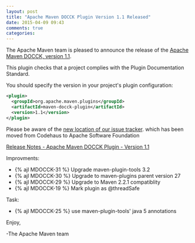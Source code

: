 ```yaml
---
layout: post
title: "Apache Maven DOCCK Plugin Version 1.1 Released"
date: 2015-04-09 09:43
comments: true
categories: 
---
```

The Apache Maven team is pleased to announce the release of the 
[Apache Maven DOCCK, version 1.1](http://maven.apache.org/plugins/maven-docck-plugin).

This plugin checks that a project complies with the Plugin Documentation
Standard.

You should specify the version in your project's plugin configuration:

``` xml
<plugin>
  <groupId>org.apache.maven.plugins</groupId>
  <artifactId>maven-docck-plugin</artifactId>
  <version>1.1</version>
</plugin>
```

Please be aware of the [new location of our issue
tracker](https://issues.apache.org/jira/browse/MDOCCK).  which has been moved
from Codehaus to Apache Software Foundation

<!-- more -->

[Release Notes - Apache Maven DOCCK Plugin - Version 1.1](https://issues.apache.org/jira/secure/ReleaseNote.jspa?projectId=12317229&version=12330481)

Improvments:

 * {% ajl MDOCCK-31 %} Upgrade maven-plugin-tools 3.2
 * {% ajl MDOCCK-30 %} Upgrade to maven-plugins parent version 27
 * {% ajl MDOCCK-29 %} Upgrade to Maven 2.2.1 compatiblity
 * {% ajl MDOCCK-19 %} Mark plugin as @threadSafe

Task:  

 * {% ajl MDOCCK-25 %} use maven-plugin-tools' java 5 annotations

Enjoy,

-The Apache Maven team

